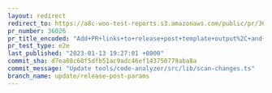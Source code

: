 ```yaml
---
layout: redirect
redirect_to: https://a8c-woo-test-reports.s3.amazonaws.com/public/pr/36026/e2e/index.html
pr_number: 36026
pr_title_encoded: "Add+PR+links+to+release+post+template+output%2C+and+allow+blog+ID+to+be+specified."
pr_test_type: e2e
last_published: "2023-01-13 19:27:01 +0000"
commit_sha: d7ea88c60f5dfb51ac9adc46ef143750779aba8a
commit_message: "Update tools/code-analyzer/src/lib/scan-changes.ts"
branch_name: update/release-post-params
---
```

